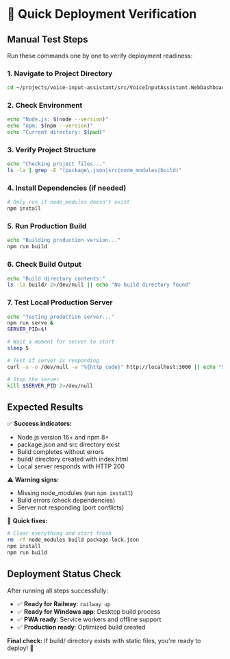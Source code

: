 # 🚀 Quick Deployment Verification

## Manual Test Steps

Run these commands one by one to verify deployment readiness:

### 1. Navigate to Project Directory
```bash
cd ~/projects/voice-input-assistant/src/VoiceInputAssistant.WebDashboard
```

### 2. Check Environment
```bash
echo "Node.js: $(node --version)"
echo "npm: $(npm --version)"
echo "Current directory: $(pwd)"
```

### 3. Verify Project Structure
```bash
echo "Checking project files..."
ls -la | grep -E "(package\.json|src|node_modules|build)"
```

### 4. Install Dependencies (if needed)
```bash
# Only run if node_modules doesn't exist
npm install
```

### 5. Run Production Build
```bash
echo "Building production version..."
npm run build
```

### 6. Check Build Output
```bash
echo "Build directory contents:"
ls -la build/ 2>/dev/null || echo "No build directory found"
```

### 7. Test Local Production Server
```bash
echo "Testing production server..."
npm run serve &
SERVER_PID=$!

# Wait a moment for server to start
sleep 5

# Test if server is responding
curl -s -o /dev/null -w "%{http_code}" http://localhost:3000 || echo "Server not responding"

# Stop the server
kill $SERVER_PID 2>/dev/null
```

## Expected Results

✅ **Success indicators:**
- Node.js version 16+ and npm 8+
- package.json and src directory exist
- Build completes without errors
- build/ directory created with index.html
- Local server responds with HTTP 200

⚠️ **Warning signs:**
- Missing node_modules (run `npm install`)
- Build errors (check dependencies)
- Server not responding (port conflicts)

🔧 **Quick fixes:**
```bash
# Clear everything and start fresh
rm -rf node_modules build package-lock.json
npm install
npm run build
```

## Deployment Status Check

After running all steps successfully:
- ✅ **Ready for Railway**: `railway up`
- ✅ **Ready for Windows app**: Desktop build process
- ✅ **PWA ready**: Service workers and offline support
- ✅ **Production ready**: Optimized build created

**Final check:** If build/ directory exists with static files, you're ready to deploy! 🎉